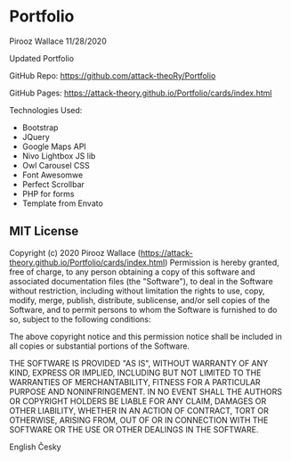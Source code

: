 # Portfolio
Pirooz Wallace
11/28/2020

Updated Portfolio

GitHub Repo: https://github.com/attack-theoRy/Portfolio

GitHub Pages: https://attack-theory.github.io/Portfolio/cards/index.html


Technologies Used:
- Bootstrap
- JQuery
- Google Maps API
- Nivo Lightbox JS lib
- Owl Carousel CSS
- Font Awesomwe
- Perfect Scrollbar
- PHP for forms
- Template from Envato






MIT License
-----------

Copyright (c) 2020 Pirooz Wallace (https://attack-theory.github.io/Portfolio/cards/index.html)
Permission is hereby granted, free of charge, to any person
obtaining a copy of this software and associated documentation
files (the "Software"), to deal in the Software without
restriction, including without limitation the rights to use,
copy, modify, merge, publish, distribute, sublicense, and/or sell
copies of the Software, and to permit persons to whom the
Software is furnished to do so, subject to the following
conditions:

The above copyright notice and this permission notice shall be
included in all copies or substantial portions of the Software.

THE SOFTWARE IS PROVIDED "AS IS", WITHOUT WARRANTY OF ANY KIND,
EXPRESS OR IMPLIED, INCLUDING BUT NOT LIMITED TO THE WARRANTIES
OF MERCHANTABILITY, FITNESS FOR A PARTICULAR PURPOSE AND
NONINFRINGEMENT. IN NO EVENT SHALL THE AUTHORS OR COPYRIGHT
HOLDERS BE LIABLE FOR ANY CLAIM, DAMAGES OR OTHER LIABILITY,
WHETHER IN AN ACTION OF CONTRACT, TORT OR OTHERWISE, ARISING
FROM, OUT OF OR IN CONNECTION WITH THE SOFTWARE OR THE USE OR
OTHER DEALINGS IN THE SOFTWARE.
		
English Česky
